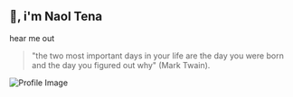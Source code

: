## 👋, i'm Naol Tena

hear me out
> "the two most important days in your life are the day you were born and the day you figured out why" (Mark Twain).


![Profile Image]([https://meador.files.wordpress.com/2009/10/pbd.jpg?w=584](https://www.wartsila.com/images/default-source/twentyfour7/master-images/farewell-to-the-pale-blue-dot.tmb-1920x690.jpg?Culture=en&sfvrsn=7bcecb44_3))
